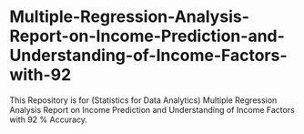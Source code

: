 # Multiple-Regression-Analysis-Report-on-Income-Prediction-and-Understanding-of-Income-Factors-with-92
This Repository is for (Statistics for Data Analytics)  Multiple Regression Analysis Report on Income Prediction and Understanding of Income Factors with 92 % Accuracy.
